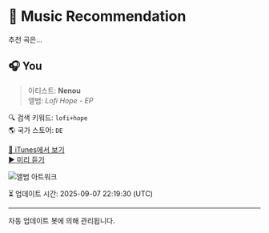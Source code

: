 
# 🎵 Music Recommendation

추천 곡은...

## 🎧 You  
> 아티스트: **Nenou**  
> 앨범: _Lofi Hope - EP_  

🔍 검색 키워드: `lofi+hope`  
🌎 국가 스토어: `DE`

[🔗 iTunes에서 보기](https://music.apple.com/de/album/you/1711304731?i=1711304736&uo=4)  
[▶️ 미리 듣기](https://audio-ssl.itunes.apple.com/itunes-assets/AudioPreview116/v4/c9/00/25/c900258d-32ff-d335-7adc-4429982159d9/mzaf_10943283357865467127.plus.aac.p.m4a)

![앨범 아트워크](https://is1-ssl.mzstatic.com/image/thumb/Music126/v4/c0/87/ee/c087ee30-dbd8-ec2d-ac7c-ab9d886a47a6/artwork.jpg/100x100bb.jpg)

⏳ 업데이트 시간: 2025-09-07 22:19:30 (UTC)

---
자동 업데이트 봇에 의해 관리됩니다.
